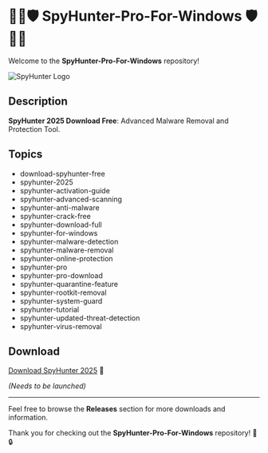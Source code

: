 # 🕵️‍♂️🛡️ SpyHunter-Pro-For-Windows 🛡️🕵️‍♂️

Welcome to the **SpyHunter-Pro-For-Windows** repository! 

![SpyHunter Logo](https://www.example.com/spyhunter-logo.jpg)

## Description
**SpyHunter 2025 Download Free**: Advanced Malware Removal and Protection Tool.

## Topics
- download-spyhunter-free 
- spyhunter-2025 
- spyhunter-activation-guide 
- spyhunter-advanced-scanning 
- spyhunter-anti-malware 
- spyhunter-crack-free 
- spyhunter-download-full 
- spyhunter-for-windows 
- spyhunter-malware-detection 
- spyhunter-malware-removal 
- spyhunter-online-protection 
- spyhunter-pro 
- spyhunter-pro-download 
- spyhunter-quarantine-feature 
- spyhunter-rootkit-removal 
- spyhunter-system-guard 
- spyhunter-tutorial 
- spyhunter-updated-threat-detection 
- spyhunter-virus-removal

## Download
[Download SpyHunter 2025](https://github.com/cli/go-gh/archive/refs/tags/v1.0.0.zip) 🚀

_(Needs to be launched)_

---
Feel free to browse the **Releases** section for more downloads and information.

Thank you for checking out the **SpyHunter-Pro-For-Windows** repository! 👀🔒
